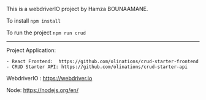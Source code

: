 This is a webdriverIO project by Hamza BOUNAAMANE.

To install `npm install`

To run the project `npm run crud`


---------------------------------------------------------------

Project Application: 

	- React Frontend:  https://github.com/olinations/crud-starter-frontend
	- CRUD Starter API: https://github.com/olinations/crud-starter-api


WebdriverIO : https://webdriver.io

Node: https://nodejs.org/en/
